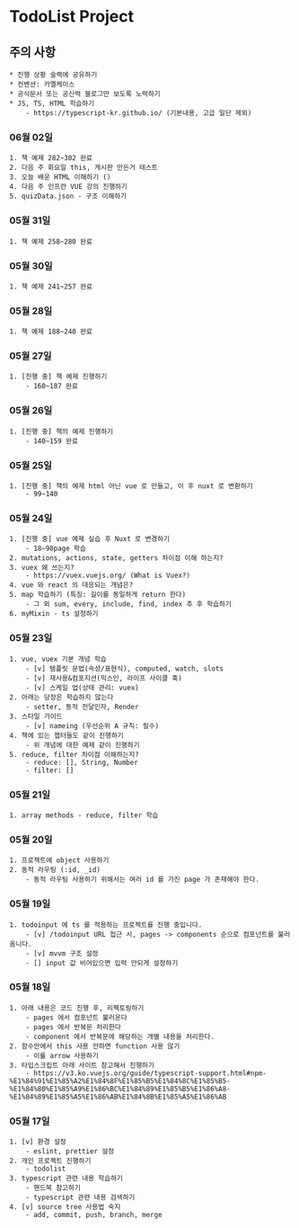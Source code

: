# TodoList Project

## 주의 사항
    * 진행 상황 슬랙에 공유하기
    * 컨벤션: 카멜케이스
    * 공식문서 또는 공신력 블로그만 보도록 노력하기
    * JS, TS, HTML 학습하기
        - https://typescript-kr.github.io/ (기본내용, 고급 일단 제외) 

### 06월 02일
    1. 책 예제 282~302 완료
    2. 다음 주 화요일 this, 게시판 만든거 테스트
    3. 오늘 배운 HTML 이해하기 ()
    4. 다음 주 인프런 VUE 강의 진행하기
    5. quizData.json - 구조 이해하기

### 05월 31일
    1. 책 예제 258~280 완료
    
### 05월 30일
    1. 책 예제 241~257 완료 

### 05월 28일
    1. 책 예제 188~240 완료 

### 05월 27일
    1. [진행 중] 책 예제 진행하기
        - 160~187 완료

### 05월 26일
    1. [진행 중] 책의 예제 진행하기
        - 140~159 완료

### 05월 25일
    1. [진행 중] 책의 예제 html 아닌 vue 로 만들고, 이 후 nuxt 로 변환하기
        - 99~140

### 05월 24일
    1. [진행 중] vue 예제 실습 후 Nuxt 로 변경하기 
        - 18~98page 학습 
    2. mutations, actions, state, getters 차이점 이해 하는지?
    3. vuex 왜 쓰는지? 
        - https://vuex.vuejs.org/ (What is Vuex?)
    4. vue 와 react 의 대응되는 개념은?
    5. map 학습하기 (특징: 길이를 동일하게 return 한다)
        - 그 외 sum, every, include, find, index 추 후 학습하기
    6. myMixin - ts 설정하기

### 05월 23일
    1. vue, vuex 기본 개념 학습
        - [v] 템플릿 문법(속성/표현식), computed, watch, slots 
        - [v] 재사용&컴포지션(믹스인, 라이프 사이클 훅)
        - [v] 스케일 업(상태 관리: vuex)
    2. 아래는 당장은 학습하지 않는다
        - setter, 동적 전달인자, Render
    3. 스타일 가이드 
        - [v] nameing (우선순위 A 규칙: 필수)
    4. 책에 있는 챕터들도 같이 진행하기
        - 위 개념에 대한 예제 같이 진행하기
    5. reduce, filter 차이점 이해하는지?
        - reduce: [], String, Number
        - filter: [] 

### 05월 21일
    1. array methods - reduce, filter 학습

### 05월 20일
    1. 프로젝트에 object 사용하기
    2. 동적 라우팅 (:id, _id)
        - 동적 라우팅 사용하기 위해서는 여러 id 를 가진 page 가 존재해야 한다.

### 05월 19일
    1. todoinput 에 ts 를 적용하는 프로젝트를 진행 중입니다.
        - [v] /todoinput URL 접근 시, pages -> components 순으로 컴포넌트를 불러옴니다.
        - [v] mvvm 구조 설정
        - [] input 값 비어있으면 입력 안되게 설정하기

### 05월 18일
    1. 아래 내용은 코드 진행 후, 리펙토링하기
        - pages 에서 컴포넌트 불러온다
        - pages 에서 반복문 처리한다
        - component 에서 반복문에 해당하는 개별 내용을 처리한다.
    2. 함수안에서 this 사용 안하면 function 사용 않기
        - 이를 arrow 사용하기
    3. 타입스크립트 아래 사이트 참고해서 진행하기
        - https://v3.ko.vuejs.org/guide/typescript-support.html#npm-%E1%84%91%E1%85%A2%E1%84%8F%E1%85%B5%E1%84%8C%E1%85%B5-%E1%84%80%E1%85%A9%E1%86%BC%E1%84%89%E1%85%B5%E1%86%A8-%E1%84%89%E1%85%A5%E1%86%AB%E1%84%8B%E1%85%A5%E1%86%AB

### 05월 17일
    1. [v] 환경 설정 
        - eslint, prettier 설정
    2. 개인 프로젝트 진행하기
        - todolist
    3. typescript 관련 내용 학습하기
        - 핸드북 참고하기
        - typescript 관련 내용 검색하기
    4. [v] source tree 사용법 숙지
        - add, commit, push, branch, merge
